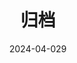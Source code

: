 ---
title: "归档"
date: 2024-04-029
layout: "archives"
slug: "archives"
menu:
    main:
        weight: 2
        params: 
            icon: archives
---